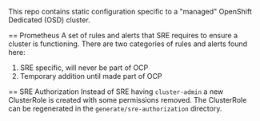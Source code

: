 This repo contains static configuration specific to a "managed" OpenShift Dedicated (OSD) cluster.

== Prometheus
A set of rules and alerts that SRE requires to ensure a cluster is functioning.  There are two categories of rules and alerts found here:

1. SRE specific, will never be part of OCP
2. Temporary addition until made part of OCP

== SRE Authorization
Instead of SRE having `cluster-admin` a new ClusterRole is created with some permissions removed.  The ClusterRole can be regenerated in the `generate/sre-authorization` directory.
